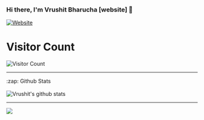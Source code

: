 ### Hi there, I'm Vrushit Bharucha [website] 👋

[![Website](https://img.shields.io/website?label=vrushit.github.io&style=for-the-badge&url=https%3A%2F%2Fvrushit.github.io)](https://vrushit.github.io)

# Visitor Count

![Visitor Count](https://profile-counter.glitch.me/vrushit/count.svg)

---

<!-- <details> -->
  <summary>:zap: Github Stats</summary>

  <br/>

<img align="center" src="https://github-readme-stats.vercel.app/api?username=vrushit&show_icons=true&include_all_commits=true&theme=tokyonight" alt="Vrushit's github stats" />

---

<!-- </details> -->

  <img align="center" src="https://github-readme-stats.vercel.app/api/top-langs/?username=vrushit&layout=compact" />
